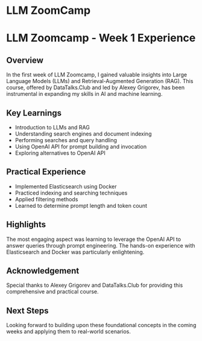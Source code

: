 # LLM ZoomCamp
# LLM Zoomcamp - Week 1 Experience

## Overview
In the first week of LLM Zoomcamp, I gained valuable insights into Large Language Models (LLMs) and Retrieval-Augmented Generation (RAG). This course, offered by DataTalks.Club and led by Alexey Grigorev, has been instrumental in expanding my skills in AI and machine learning.

## Key Learnings
- Introduction to LLMs and RAG
- Understanding search engines and document indexing
- Performing searches and query handling
- Using OpenAI API for prompt building and invocation
- Exploring alternatives to OpenAI API

## Practical Experience
- Implemented Elasticsearch using Docker
- Practiced indexing and searching techniques
- Applied filtering methods
- Learned to determine prompt length and token count

## Highlights
The most engaging aspect was learning to leverage the OpenAI API to answer queries through prompt engineering. The hands-on experience with Elasticsearch and Docker was particularly enlightening.

## Acknowledgement
Special thanks to Alexey Grigorev and DataTalks.Club for providing this comprehensive and practical course.

## Next Steps
Looking forward to building upon these foundational concepts in the coming weeks and applying them to real-world scenarios.

